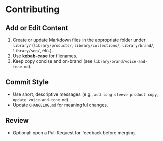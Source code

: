 # Contributing

## Add or Edit Content

1. Create or update Markdown files in the appropriate folder under `library/` (`library/products/`, `library/collections/`, `library/brand/`, `library/seo/`, etc.).
2. Use **kebab-case** for filenames.
3. Keep copy concise and on-brand (see `library/brand/voice-and-tone.md`).

## Commit Style

- Use short, descriptive messages (e.g., `add long sleeve product copy`, `update voice-and-tone.md`).
- Update `CHANGELOG.md` for meaningful changes.

## Review

- Optional: open a Pull Request for feedback before merging.
